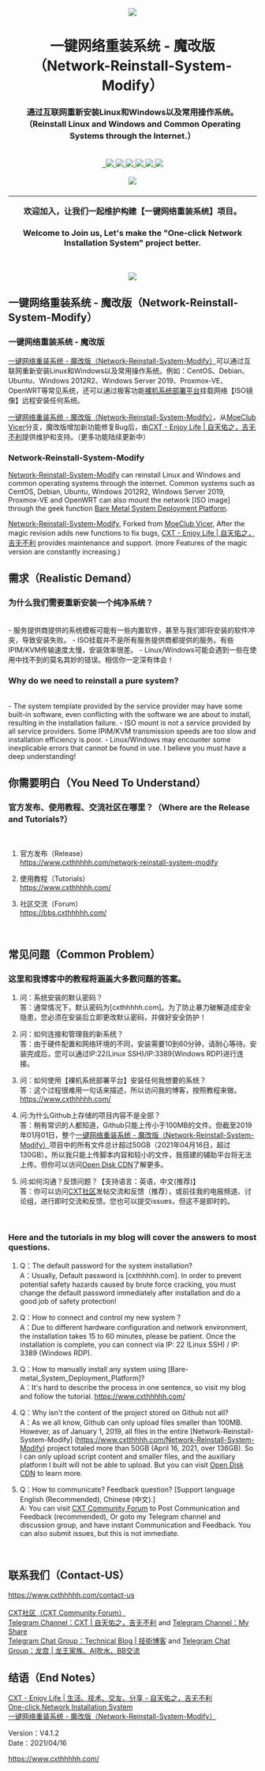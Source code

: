 <div align="center">
  <a href="https://www.cxthhhhh.com/network-reinstall-system-modify">
      <img src="https://raw.githubusercontent.com/MeowLove/Network-Reinstall-System-Modify/master/background/Network-Reinstall-System-Modify_LOGO1.png"  >
  </a>
  <h1 align="center">
    一键网络重装系统 - 魔改版 <br>（Network-Reinstall-System-Modify）
  </h1>
  <h3 align="center">
    通过互联网重新安装Linux和Windows以及常用操作系统。<br> （Reinstall Linux and Windows and Common Operating Systems through the Internet.） <br><br>
  </h3>

  <a href="/LICENSE">
    <img src="https://img.shields.io/badge/license-GPL_3.0-brightgreen.svg" alt="">
  </a>

  <a href="https://github.com/MeowLove/Network-Reinstall-System-Modify/pulls">
    <img src="https://img.shields.io/badge/PRs-welcome-brightgreen.svg" alt="">
  </a>
  
  <a href="https://github.com/MeowLove/Network-Reinstall-System-Modify/issues/new">
    <img src="https://img.shields.io/badge/Issues-welcome-brightgreen.svg">
  </a>
  
  <a href="https://github.com/MeowLove/Network-Reinstall-System-Modify/releases">
    <img src="https://img.shields.io/badge/release-4.1.0-blue.svg?">
  </a>
  
  <a href="https://github.com/MeowLove/Network-Reinstall-System-Modify/releases">
    <img src="https://img.shields.io/github/stars/MeowLove/Network-Reinstall-System-Modify.svg?style=flat-square&label=Stars&logo=github">
  </a>
  
  <a href="https://github.com/MeowLove/Network-Reinstall-System-Modify/">
    <img src="https://img.shields.io/github/forks/MeowLove/Network-Reinstall-System-Modify.svg?style=flat-square&label=Forks&logo=github">
  </a>

  <a href="https://bbs.cxthhhhh.com/forum.php">
    <img src="https://img.shields.io/badge/Contact-Forum-orange">
  </a>

  <a href="https://t.me/Technical_Blog">
    <img src="https://img.shields.io/badge/Contact-Telegram-orange">
  </a>
  
</div>
<br>

<div align="center">
  <a href="https://www.cxthhhhh.com/">
    <img src="https://raw.githubusercontent.com/MeowLove/Network-Reinstall-System-Modify/master/background/CXT_Logo.png">
  </a>
  <h3 align="center">
  <hr>
    欢迎加入，让我们一起维护构建【一键网络重装系统】项目。<br>
    <h3>Welcome to Join us, Let's make the "One-click Network Installation System" project better.</h3>
    <br><br>
  </h3>
  <img src="https://raw.githubusercontent.com/MeowLove/Network-Reinstall-System-Modify/master/background/Preview2021.png">
</div>

## 一键网络重装系统 - 魔改版（Network-Reinstall-System-Modify）

### 一键网络重装系统 - 魔改版

[一键网络重装系统 - 魔改版（Network-Reinstall-System-Modify）](https://www.cxthhhhh.com/network-reinstall-system-modify)可以通过互联网重新安装Linux和Windows以及常用操作系统。例如：CentOS、Debian、Ubuntu、Windows 2012R2、Windows Server 2019、Proxmox-VE、OpenWRT等常见系统，还可以通过极客功能[裸机系统部署平台](https://www.cxthhhhh.com/bare-metal_system_deployment_platform)挂载网络【ISO镜像】远程安装任何系统。  
  
[一键网络重装系统 - 魔改版（Network-Reinstall-System-Modify）](https://github.com/MeowLove/Network-Reinstall-System-Modify)，从[MoeClub Vicer](https://moeclub.org/)分支，魔改版增加新功能修复Bug后，由[CXT - Enjoy Life | 自天佑之，吉无不利](https://www.cxthhhhh.com/)提供维护和支持。（更多功能陆续更新中）  

### Network-Reinstall-System-Modify

[Network-Reinstall-System-Modify](https://www.cxthhhhh.com/network-reinstall-system-modify) can reinstall Linux and Windows and common operating systems through the internet. Common systems such as CentOS, Debian, Ubuntu, Windows 2012R2, Windows Server 2019, Proxmox-VE and OpenWRT can also mount the network [ISO image] through the geek function [Bare Metal System Deployment Platform](https://www.cxthhhhh.com/bare-metal_system_deployment_platform).  

[Network-Reinstall-System-Modify](https://github.com/MeowLove/Network-Reinstall-System-Modify), Forked from [MoeClub Vicer](https://moeclub.org/), After the magic revision adds new functions to fix bugs, [CXT - Enjoy Life | 自天佑之，吉无不利](https://www.cxthhhhh.com/) provides maintenance and support. (more Features of the magic version are constantly increasing.)  


## 需求（Realistic Demand）

### 为什么我们需要重新安装一个纯净系统？
<br>
- 服务提供商提供的系统模板可能有一些内置软件，甚至与我们即将安装的软件冲突，导致安装失败。  
- ISO挂载并不是所有服务提供商都提供的服务。有些IPIM/KVM传输速度太慢，安装效率很差。  
- Linux/Windows可能会遇到一些在使用中找不到的莫名其妙的错误。相信你一定深有体会！  
<br>

### Why do we need to reinstall a pure system?
<br>
- The system template provided by the service provider may have some built-in software, even conflicting with the software we are about to install, resulting in the installation failure.  
- ISO mount is not a service provided by all service providers. Some IPIM/KVM transmission speeds are too slow and installation efficiency is poor.  
- Linux/Windows may encounter some inexplicable errors that cannot be found in use. I believe you must have a deep understanding!  
<br>


## 你需要明白（You Need To Understand）
### 官方发布、使用教程、交流社区在哪里？（Where are the Release and Tutorials?）
<br>

1. 官方发布（Release）  
https://www.cxthhhhh.com/network-reinstall-system-modify  

2. 使用教程（Tutorials）  
https://www.cxthhhhh.com/  

3. 社区交流（Forum）  
https://bbs.cxthhhhh.com/  
<br>

## 常见问题（Common Problem）

### 这里和我博客中的教程将涵盖大多数问题的答案。

1. 问：系统安装的默认密码？  
答：通常情况下，默认密码为[cxthhhhh.com]。为了防止暴力破解造成安全隐患，您必须在安装后立即更改默认密码，并做好安全防护！  

2. 问：如何连接和管理我的新系统？  
答：由于硬件配置和网络环境的不同，安装需要10到60分钟，请耐心等待。安装完成后，您可以通过IP:22(Linux SSH)/IP:3389(Windows RDP)进行连接。  

3. 问：如何使用【裸机系统部署平台】安装任何我想要的系统？  
答：这个过程很难用一句话来描述，所以访问我的博客，按照教程来做。https://www.cxthhhhh.com/  

4. 问:为什么Github上存储的项目内容不是全部？  
答：稍有常识的人都知道，Github只能上传小于100MB的文件。但截至2019年01月01日，整个[一键网络重装系统 - 魔改版（Network-Reinstall-System-Modify）](https://www.cxthhhhh.com/network-reinstall-system-modify)项目中的所有文件总计超过50GB（2021年04月16日，超过130GB）。所以我只能上传脚本内容和较小的文件，我搭建的辅助平台将无法上传。但你可以访问[Open Disk CDN](https://odc.cxthhhhh.com/)了解更多。  

5. 问:如何沟通？反馈问题？【支持语言：英语，中文(推荐)】  
答：你可以访问[CXT社区](https://bbs.cxthhhhh.com/)发帖交流和反馈（推荐），或前往我的电报频道、讨论组，进行即时交流和反馈。您也可以提交issues，但这不是即时的。  
<br>

### Here and the tutorials in my blog will cover the answers to most questions.

1. Q：The default password for the system installation?  
A：Usually, Default password is [cxthhhhh.com]. In order to prevent potential safety hazards caused by brute force cracking, you must change the default password immediately after installation and do a good job of safety protection!  

2. Q：How to connect and control my new system？  
A：Due to different hardware configuration and network environment, the installation takes 15 to 60 minutes, please be patient. Once the installation is complete, you can connect via IP: 22 (Linux SSH) / IP: 3389 (Windows RDP).  

3. Q：How to manually install any system using [Bare-metal_System_Deployment_Platform]?  
A：It's hard to describe the process in one sentence, so visit my blog and follow the tutorial. https://www.cxthhhhh.com/  

4. Q：Why isn't the content of the project stored on Github not all?  
A：As we all know, Github can only upload files smaller than 100MB. However, as of January 1, 2019, all files in the entire [Network-Reinstall-System-Modify] (https://www.cxtthhhh.com/Network-Reinstall-System-Modify) project totaled more than 50GB (April 16, 2021, over 136GB). So I can only upload script content and smaller files, and the auxiliary platform I built will not be able to upload. But you can visit [Open Disk CDN](https://odc.cxthhhhh.com/) to learn more.  

5. Q：How to communicate? Feedback question? [Support language English (Recommended), Chinese (中文).]  
A: You can visit [CXT Community Forum](https://bbs.cxthhhhh.com/) to Post Communication and Feedback (recommended), Or goto my Telegram channel and discussion group, and have instant Communication and Feedback. You can also submit issues, but this is not immediate.  
<br>


## 联系我们（Contact-US）
https://www.cxthhhhh.com/contact-us  
<br>
[CXT社区（CXT Community Forum）](https://bbs.cxthhhhh.com/)  
[Telegram Channel：CXT | 自天佑之，吉无不利](https://t.me/CXTHHHHH) and [Telegram Channel：My Share](https://t.me/me_share)  
[Telegram Chat Group：Technical Blog | 技術博客](https://t.me/Technical_Blog) and [Telegram Chat Group：龙宫 | 龙王家族、AI吹水、BB交流](https://t.me/Dragon_Palace)  


## 结语（End Notes）

[CXT - Enjoy Life | 生活、技术、交友、分享 - 自天佑之，吉无不利](https://www.cxthhhhh.com/)  
[One-click Network Installation System](https://www.cxthhhhh.com/network-reinstall-system-modify)  
[一键网络重装系统 - 魔改版（Network-Reinstall-System-Modify）](https://www.cxthhhhh.com/network-reinstall-system-modify)  

Version：V4.1.2  
Date：2021/04/16  

https://www.cxthhhhh.com/